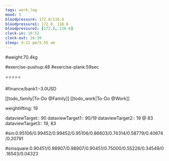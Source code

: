 ```yaml
---
tags: work_log
mood: 5
bloodpressure: 172.8/116.6
bloodpressure1: 172.8, 116.6
bloodpressure2: [172.8, 116.6]
clock-in: 10:52
clock-out: 16:30
sleep: 9:11 pm/5:55 am
---
```


#weight:70.4kg

#exercise-pushup:48
#exercise-plank:59sec


⭐⭐⭐⭐⭐

#finance/bank1:-3.0USD

[[todo_family|To-Do @Family]]
[[todo_work|To-Do @Work]]


weightlifting: 19

dataviewTarget:: 90
dataviewTarget1:: 90/19
dataviewTarget2:: 19 @ 83
dataviewTarget3:: 19, 83

#sin:0.95106/0.99452/0.99452/0.95106/0.86603/0.74314/0.58779/0.40674/0.20791

#sinsquare:0.90451/0.98907/0.98907/0.90451/0.75000/0.55226/0.34549/0.16543/0.04323

